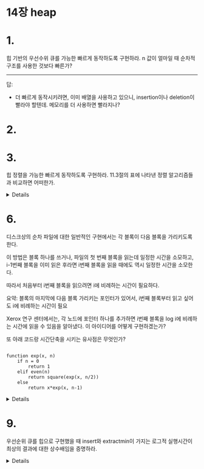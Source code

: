 # 14장 heap

# 1.

힙 기반의 우선수위 큐를 가능한 빠르게 동작하도록 구현하라. n 값이 얼마일 때 순차적 구조를 사용한 것보다 빠른가? 


---

답: 
  - 더 빠르게 동작시키려면, 이미 배열을 사용하고 있으니, insertion이나 deletion이 빨라야 할텐데. 메모리를 더 사용하면 빨라지나? 

# 2. 

# 3. 

힙 정렬을 가능한 빠르게 동작하도록 구현하라. 11.3절의 표에 나타낸 정렬 알고리즘들과 비교하면 어떠한가.

<details>

Heap Sort Time: 0.08477997779846191
Quick Sort Time: 0.013602972030639648
Merge Sort Time: 0.027944087982177734
Insertion Sort Time: 1.3418891429901123
Radix Sort Time: 0.00857400894165039

공평하게 모두 insertion time (append) 까지 쟀다. 그래도 어느정도 우리 예상이랑 비슷하게 나온다. 

</details>

# 6. 

디스크상의 순차 파일에 대한 일반적인 구현에서는 각 블록이 다음 블록을 가리키도록 한다. 

이 방법은 블록 하나를 쓰거나, 파일의 첫 번째 블록을 읽는데 일정한 시간을 소모하고, i-1번째 블록을 이미 읽은 후라면 i번째 블록을 읽을 때에도 역시 일정한 시간을 소모한다. 

따라서 처음부터 i번째 블록을 읽으려면 i에 비례하는 시간이 필요하다. 


요약: 블록의 마지막에 다음 블록 가리키는 포인터가 있어서, i번째 블록부터 읽고 싶어도 i에 비례하는 시간이 필요 

Xerox 연구 센터에서는, 각 노드에 포인터 하나를 추가하면 i번째 블록을 log i에 비례하는 시간에 읽을 수 있음을 알아냈다. 이 아이디어를 어떻게 구현하겠는가?

또 아래 코드랑 시간단축을 시키는 유사점은 무엇인가?

```

function exp(x, n)
    if n = 0
        return 1
    elif even(n)
        return square(exp(x, n/2))
    else
        return x*exp(x, n-1)

```

<details>


각 노드에 포인터를 추가해두면, 점프를 할 수 있을 것 같다. 파일 블럭이 1에서 n까지 있다고 하면 

1블럭은 2번째 블럭 갈 수 있는 '점프 포인터' 추가 

2블럭은 4번째 블럭 갈 수 있는 '점프 포인터' 추가 

3블럭은 8번째 블럭 갈 수 있는 '점프 포인터' 추가

4블럭은 16번째 블럭 갈 수 있는 '점프 포인터' 추가

이런식으로 하면 줄일 수 있지 않을까? 

exp 코드랑 연관성부터 보면, 일단 컨셉은 x*x*x*x ... 를 n/2 씩 줄여나갈 수 있다는데에 있다.

우리도 건너뛰는횟수를 줄이자 이거다. 

### 정답

아하, i번째 블럭이 노드 2i에 대한 포인터도 갖게 하라고 한다.

생각해보니 점프 포인터 구현이 빡셀거같긴 하다. 


</details>


# 9. 

우선순위 큐를 힙으로 구현했을 때 insert와 extractmin이 가지는 로그적 실행시간이 최상의 결과에 대한 상수배임을 증명하라. 


<details>

GPT의 응답.

insert와 extractMin의 실행 시간은 **최상의 경우 O(1), 최악의 경우 O(log n)**입니다.

O(log n)은 O(1)보다 상수배만큼 큰 값이므로, insert와 extractMin의 실행 시간은 최상의 경우보다 상수배 큰 값임이 증명됩니다.

따라서, 힙에서의 insert와 extractMin 연산이 가지는 로그적 실행 시간은 최상의 결과에 대한 상수배이다.

음 이런느낌아닐까?  3(log n) == (log n의 상수배) == (log n^3)  아무리 최악의 경우도 log n의 상수배인 셈이다. 


연습문제 정답

- 정렬에서 O(n log n) 하한을 이용하라. 만약 insert와 extractmin이 모두 O(log n)보다 적은 시간에 실행된다면, O(n log n)보다 적은 시간에 정렬할 수 있다.
- 어떻게 O(nlogn)보다 빠르게 정렬할 수 있는지 보여라 


내 정답

![img.png](img.png)


요약

비교 기반 정렬의 하한은 Ω(n log n)입니다.

우선순위 큐를 이용해 정렬할 경우 n번의 insert와 n번의 extractMin 연산이 필요합니다.

만약 각 연산이 O(log n)보다 빠르다면, 전체 정렬 시간이 o(n log n)이 되어 하한을 위배하게 됩니다.

따라서 insert와 extractMin 연산은 **최소한 O(log n)**의 시간 복잡도를 가져야 합니다.

이로써, insert와 extractMin이 O(log n)보다 작으면 O(n log n)보다 빠른 정렬이 가능해진다는 점을 보임으로써, 결국 우선순위 큐 연산의 로그적 시간 복잡도가 최적임을 증명할 수 있습니다.


</details>
